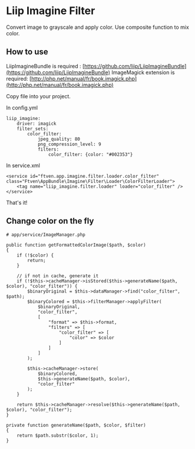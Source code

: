 # Liip Imagine Filter

Convert image to grayscale and apply color. Use composite function to mix color.

## How to use

LiipImagineBundle is required : [https://github.com/liip/LiipImagineBundle](https://github.com/liip/LiipImagineBundle)
ImageMagick extension is required: [http://php.net/manual/fr/book.imagick.php](http://php.net/manual/fr/book.imagick.php)

Copy file into your project.

In config.yml

```
liip_imagine:
    driver: imagick
    filter_sets:
        color_filter:
            jpeg_quality: 80
            png_compression_level: 9
            filters:
                color_filter: {color: "#002353"}
```
 
In service.xml
 
```
<service id="ftven.app.imagine.filter.loader.color_filter" class="Ftven\AppBundle\Imagine\Filter\Loader\ColorFilterLoader">
    <tag name="liip_imagine.filter.loader" loader="color_filter" />
</service>
```

That's it!

## Change color on the fly

```
# app/service/ImageManager.php

public function getFormattedColorImage($path, $color)
{
    if (!$color) {
        return;
    }

    // if not in cache, generate it
    if (!$this->cacheManager->isStored($this->generateName($path, $color), "color_filter")) {
        $binaryOriginal = $this->dataManager->find("color_filter", $path);
        $binaryColored = $this->filterManager->applyFilter(
            $binaryOriginal,
            "color_filter",
            [
                "format" => $this->format,
                "filters" => [
                    "color_filter" => [
                        "color" => $color
                    ]
                ]
            ]
        );
        
        $this->cacheManager->store(
            $binaryColored,
            $this->generateName($path, $color),
            "color_filter"
        );
    }

    return $this->cacheManager->resolve($this->generateName($path, $color), "color_filter");
}

private function generateName($path, $color, $filter)
{
    return $path.substr($color, 1);
}
```